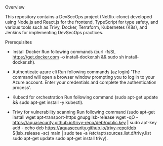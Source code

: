 Overview

This repository contains a DevSecOps project (Netflix-clone) developed using Node.js and React.js for the frontend, TypeScript for type safety, and various tools such as Trivy, Docker, Terraform, Kubernetes (K8s), and Jenkins for implementing DevSecOps practices.

Prerequisites

* Install Docker 
   Run following commands
   (curl -fsSL https://get.docker.com -o install-docker.sh && sudo sh install-docker.sh).

* Authenticate azure cli 
   Run following commands
   (az login) 'The command will open a browser window prompting you to log in to your Azure account. Enter your credentials and complete the authentication process'.

* Kubectl for orchestration
   Run following command 
   (sudo apt-get update && sudo apt-get install -y kubectl).

* Trivy for vulnerability scanning
   Run following command
   (sudo apt-get install wget apt-transport-https gnupg lsb-release
    wget -qO - https://aquasecurity.github.io/trivy-repo/deb/public.key | sudo apt-key add -
    echo deb https://aquasecurity.github.io/trivy-repo/deb $(lsb_release -sc) main | sudo tee -a /etc/apt/sources.list.d/trivy.list
    sudo apt-get update
    sudo apt-get install trivy).


 
